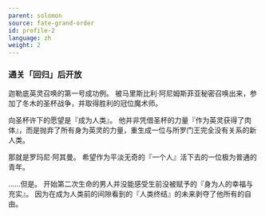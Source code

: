 ```yaml
---
parent: solomon
source: fate-grand-order
id: profile-2
language: zh
weight: 2
---
```


### 通关「回归」后开放

迦勒底英灵召唤的第一号成功例。
被马里斯比利·阿尼姆斯菲亚秘密召唤出来，参加了冬木的圣杯战争，并取得胜利的冠位魔术师。

向圣杯许下的愿望是『成为人类』。
他并非凭借圣杯的力量『作为英灵获得了肉体』，而是抛弃了所有身为英灵的力量，重生成一位与所罗门王完全没有关系的新人类。

那就是罗玛尼·阿其曼。
希望作为平淡无奇的『一个人』活下去的一位极为普通的青年。

……但是。
开始第二次生命的男人并没能感受生前没被赋予的『身为人的幸福与充实』。
因为在成为人类前的间隙看到的『人类终结』的未来剥夺了他所有的自由。
